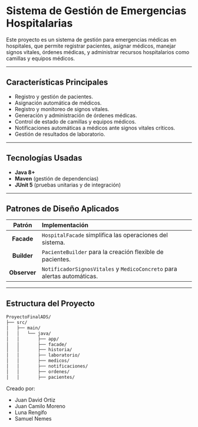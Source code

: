 #  Sistema de Gestión de Emergencias Hospitalarias

Este proyecto es un sistema de gestión para emergencias médicas en hospitales, que permite registrar pacientes, asignar médicos, manejar signos vitales, órdenes médicas, y administrar recursos hospitalarios como camillas y equipos médicos.

---

##  Características Principales

- Registro y gestión de pacientes.
- Asignación automática de médicos.
- Registro y monitoreo de signos vitales.
- Generación y administración de órdenes médicas.
- Control de estado de camillas y equipos médicos.
- Notificaciones automáticas a médicos ante signos vitales críticos.
- Gestión de resultados de laboratorio.

---

## Tecnologías Usadas

- **Java 8+**
- **Maven** (gestión de dependencias)
- **JUnit 5** (pruebas unitarias y de integración)

---

##  Patrones de Diseño Aplicados

| Patrón        | Implementación                               |
|:-------------:|:---------------------------------------------|
| **Facade**    | `HospitalFacade` simplifica las operaciones del sistema. |
| **Builder**   | `PacienteBuilder` para la creación flexible de pacientes. |
| **Observer**  | `NotificadorSignosVitales` y `MedicoConcreto` para alertas automáticas. |

---

##  Estructura del Proyecto

```bash
ProyectoFinalADS/
├── src/
│   ├── main/
│   │   └── java/
│   │       ├── app/
│   │       ├── facade/
│   │       ├── historia/
│   │       ├── laboratorio/
│   │       ├── medicos/
│   │       ├── notificaciones/
│   │       ├── ordenes/
│   │       ├── pacientes/

```
Creado por:
- Juan David Ortiz
- Juan Camilo Moreno
- Luna Rengifo
- Samuel Nemes

